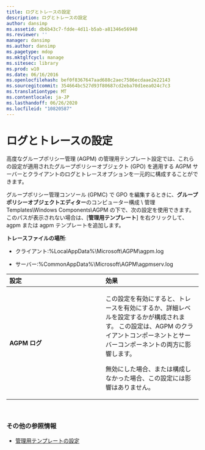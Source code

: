 ```yaml
---
title: ログとトレースの設定
description: ログとトレースの設定
author: dansimp
ms.assetid: db6b43c7-fdde-4d11-b5ab-a81346e56940
ms.reviewer: ''
manager: dansimp
ms.author: dansimp
ms.pagetype: mdop
ms.mktglfcycl: manage
ms.sitesec: library
ms.prod: w10
ms.date: 06/16/2016
ms.openlocfilehash: bef0f8367647aad688c2aec7586ecdaae2e22143
ms.sourcegitcommit: 354664bc527d93f80687cd2eba70d1eea024c7c3
ms.translationtype: MT
ms.contentlocale: ja-JP
ms.lasthandoff: 06/26/2020
ms.locfileid: "10820587"
---
```

# ログとトレースの設定


高度なグループポリシー管理 (AGPM) の管理用テンプレート設定では、これらの設定が適用されたグループポリシーオブジェクト (GPO) を適用する AGPM サーバーとクライアントのログとトレースオプションを一元的に構成することができます。

グループポリシー管理コンソール (GPMC) で GPO を編集するときに、**グループポリシーオブジェクトエディター**のコンピューター構成 \\ 管理 Templates\\Windows Components\\AGPM の下で、次の設定を使用できます。 このパスが表示されない場合は、[**管理用テンプレート**] を右クリックして、agpm または agpm テンプレートを追加します。

**トレースファイルの場所**:

-   クライアント:%LocalAppData%\\Microsoft\\AGPM\\agpm.log

-   サーバー:%CommonAppData%\\Microsoft\\AGPM\\agpmserv.log

<table>
<colgroup>
<col width="50%" />
<col width="50%" />
</colgroup>
<thead>
<tr class="header">
<th align="left">設定</th>
<th align="left">効果</th>
</tr>
</thead>
<tbody>
<tr class="odd">
<td align="left"><p><strong>AGPM ログ</strong></p></td>
<td align="left"><p>この設定を有効にすると、トレースを有効にするか、詳細レベルを設定するかが構成されます。 この設定は、AGPM のクライアントコンポーネントとサーバーコンポーネントの両方に影響します。</p>
<p>無効にした場合、または構成しなかった場合、この設定には影響はありません。</p></td>
</tr>
</tbody>
</table>

 

### その他の参照情報

-   [管理用テンプレートの設定](administrative-template-settings.md)

 

 





